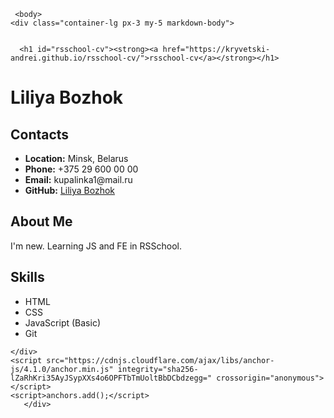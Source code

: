 <!DOCTYPE html>
<html lang="en"class>
  <head>
    <meta charset="UTF-8">
    <meta http-equiv="X-UA-Compatible" content="IE=edge">
    <meta name="viewport" content="width=device-width, initial-scale=1">
 <title>rsschool-cv</title>
<meta name="generator" content="Jekyll v3.9.0" />
<meta property="og:title" content="rsschool-cv" />
<meta property="og:locale" content="en_US" />
<link rel="canonical" href="https://LiliyaBozhok.github.io/rsschool-cv/cv.html" />
<meta property="og:url" content="https://LiliyaBozhok.github.io/rsschool-cv/cv.html" />
<meta property="og:site_name" content="rsschool-cv" />
<meta name="twitter:card" content="summary" />
<meta property="twitter:title" content="rsschool-cv" />
<script type="application/ld+json">
  {"url":"https://LiliyaBozhok.github.io/rsschool-cv/cv.html","@type":"WebPage","headline":"rsschool-cv","@context":"https://schema.org"}</script>
    <link rel="stylesheet" href="/rsschool-cv/assets/css/style.css?v=5cef5258b35fe557ebc566a5673ca03090d3e2cc">
  </head>
    
    
     <body>
    <div class="container-lg px-3 my-5 markdown-body">
      

      <h1 id="rsschool-cv"><strong><a href="https://kryvetski-andrei.github.io/rsschool-cv/">rsschool-cv</a></strong></h1>

<h1 id="Liliya Bozhok"><strong>Liliya Bozhok</strong></h1>

<h2 id="contacts"><strong>Contacts</strong></h2>
<ul>
  <li><strong>Location:</strong> Minsk, Belarus</li>
  <li><strong>Phone:</strong> +375 29 600 00 00</li>
  <li><strong>Email:</strong> kupalinka1@mail.ru</li>
  <li><strong>GitHub:</strong> <a href="https://github.com/LiliyaBozhok">Liliya Bozhok</a></li>
</ul>

<h2 id="about-me"><strong>About Me</strong></h2>
<p>I'm new. Learning JS and FE in RSSchool.</p>

<h2 id="skills"><strong>Skills</strong></h2>
<ul>
  <li>HTML</li>
  <li>CSS</li>
  <li>JavaScript (Basic)</li>
  <li>Git</li>
</ul>
      
    </div>
    <script src="https://cdnjs.cloudflare.com/ajax/libs/anchor-js/4.1.0/anchor.min.js" integrity="sha256-lZaRhKri35AyJSypXXs4o6OPFTbTmUoltBbDCbdzegg=" crossorigin="anonymous"></script>
    <script>anchors.add();</script>
       </div>
  </body>
</html>
